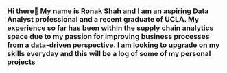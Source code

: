 ### Hi there👋 My name is Ronak Shah and I am an aspiring Data Analyst professional and a recent graduate of UCLA. My experience so far has been within the supply chain analytics space due to my passion for improving business processes from a data-driven perspective. I am looking to upgrade on my skills everyday and this will be a log of some of my personal projects

<!--
**ronakshah1997/ronakshah1997** is a ✨ _special_ ✨ repository because its `README.md` (this file) appears on your GitHub profile.

Here are some ideas to get you started:

- 🔭 I’m currently working on ...
- 🌱 I’m currently learning ...
- 👯 I’m looking to collaborate on ...
- 🤔 I’m looking for help with ...
- 💬 Ask me about ...
- 📫 How to reach me: ...
- 😄 Pronouns: ...
- ⚡ Fun fact: ...
-->
